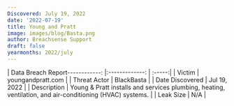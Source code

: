 ```yaml
---
Discovered: July 19, 2022
date: '2022-07-19'
title: Young and Pratt
image: images/blog/Basta.png
author: Breachsense Support
draft: false
yearmonths: 2022/july
---
```


| Data Breach Report------------:     |:-------------:    | :-----:|
| Victim      | youngandpratt.com      | 
| Threat Actor      |  BlackBasta     | 
| Date Discovered      | Jul 19, 2022      | 
| Description      | Young & Pratt installs and services plumbing, heating, ventilation, and air-conditioning (HVAC) systems.      | 
| Leak Size      | N/A      | 

